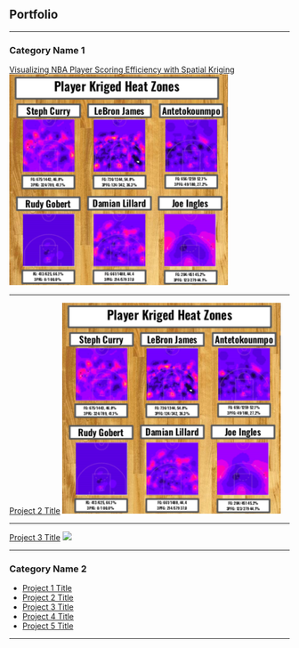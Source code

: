 ## Portfolio

---

### Category Name 1 

[Visualizing NBA Player Scoring Efficiency with Spatial Kriging](NBA-heatmaps/NBA-heatmaps.md)
![Heat Maps](images/player-heatmaps.png)

---
[Project 2 Title](/pdf/sample_presentation.pdf)
<img src="images/player-heatmaps.png?raw=true"/>

---
[Project 3 Title](http://example.com/)
<img src="images/dummy_thumbnail.jpg?raw=true"/>

---

### Category Name 2

- [Project 1 Title](http://example.com/)
- [Project 2 Title](http://example.com/)
- [Project 3 Title](http://example.com/)
- [Project 4 Title](http://example.com/)
- [Project 5 Title](http://example.com/)

---

